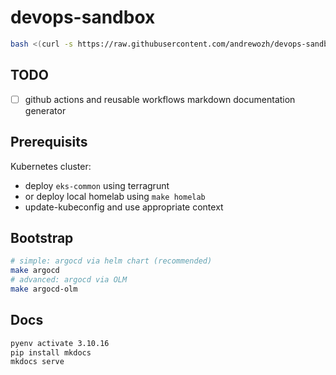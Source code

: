 # devops-sandbox

```bash
bash <(curl -s https://raw.githubusercontent.com/andrewozh/devops-sandbox/refs/heads/main/demo/bootstrap.sh)"
```


## TODO

- [ ] github actions and reusable workflows markdown documentation generator

## Prerequisits

Kubernetes cluster:
* deploy `eks-common` using terragrunt
* or deploy local homelab using `make homelab`
* update-kubeconfig and use appropriate context

## Bootstrap

```bash
# simple: argocd via helm chart (recommended)
make argocd
# advanced: argocd via OLM
make argocd-olm
```

## Docs

```bash
pyenv activate 3.10.16
pip install mkdocs
mkdocs serve
```
